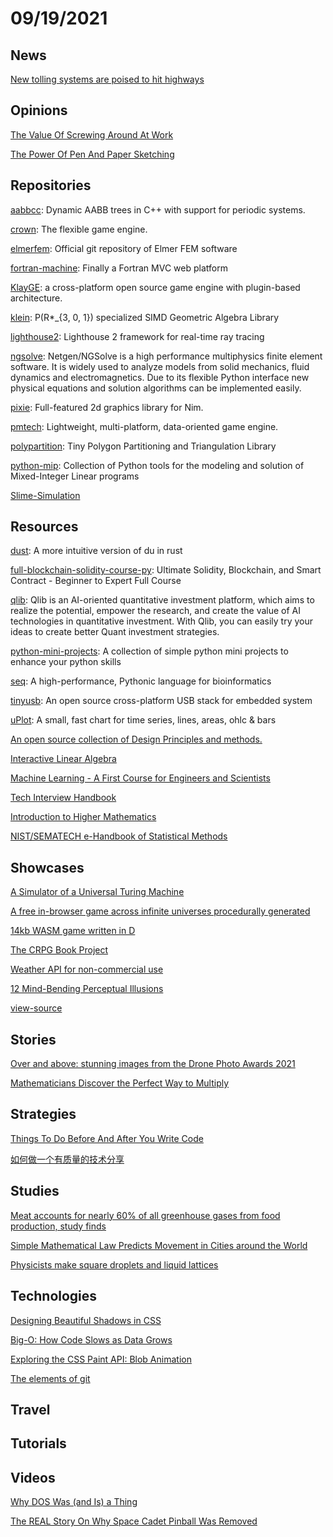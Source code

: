# 09/19/2021

## News
[New tolling systems are poised to hit highways](https://www.axios.com/road-user-fees-vehicle-mileage-tax-03421b13-7d66-4565-adf4-158960e9eaa5.html)

## Opinions
[The Value Of Screwing Around At Work](https://madned.substack.com/p/the-value-of-screwing-around-at-work)

[The Power Of Pen And Paper Sketching](https://www.smashingmagazine.com/2021/09/power-pen-paper-sketching/)

## Repositories
[aabbcc](https://github.com/lohedges/aabbcc): Dynamic AABB trees in C++ with support for periodic systems.

[crown](https://github.com/crownengine/crown): The flexible game engine.

[elmerfem](https://github.com/ElmerCSC/elmerfem): Official git repository of Elmer FEM software

[fortran-machine](https://github.com/mapmeld/fortran-machine): Finally a Fortran MVC web platform

[KlayGE](https://github.com/gongminmin/KlayGE): a cross-platform open source game engine with plugin-based architecture.

[klein](https://github.com/jeremyong/klein): P(R*_{3, 0, 1}) specialized SIMD Geometric Algebra Library

[lighthouse2](https://github.com/jbikker/lighthouse2): Lighthouse 2 framework for real-time ray tracing

[ngsolve](https://github.com/NGSolve/ngsolve): Netgen/NGSolve is a high performance multiphysics finite element software. It is widely used to analyze models from solid mechanics, fluid dynamics and electromagnetics. Due to its flexible Python interface new physical equations and solution algorithms can be implemented easily.

[pixie](https://github.com/treeform/pixie): Full-featured 2d graphics library for Nim.

[pmtech](https://github.com/polymonster/pmtech): Lightweight, multi-platform, data-oriented game engine.

[polypartition](https://github.com/ivanfratric/polypartition): Tiny Polygon Partitioning and Triangulation Library

[python-mip](https://github.com/coin-or/python-mip): Collection of Python tools for the modeling and solution of Mixed-Integer Linear programs

[Slime-Simulation](https://github.com/SebLague/Slime-Simulation)

## Resources
[dust](https://github.com/bootandy/dust): A more intuitive version of du in rust

[full-blockchain-solidity-course-py](https://github.com/smartcontractkit/full-blockchain-solidity-course-py): Ultimate Solidity, Blockchain, and Smart Contract - Beginner to Expert Full Course

[qlib](https://github.com/microsoft/qlib): Qlib is an AI-oriented quantitative investment platform, which aims to realize the potential, empower the research, and create the value of AI technologies in quantitative investment. With Qlib, you can easily try your ideas to create better Quant investment strategies.

[python-mini-projects](https://github.com/Python-World/python-mini-projects): A collection of simple python mini projects to enhance your python skills

[seq](https://github.com/seq-lang/seq): A high-performance, Pythonic language for bioinformatics

[tinyusb](https://github.com/hathach/tinyusb): An open source cross-platform USB stack for embedded system

[uPlot](https://github.com/leeoniya/uPlot): A small, fast chart for time series, lines, areas, ohlc & bars

[An open source collection of Design Principles and methods.](https://principles.design/)

[Interactive Linear Algebra](http://textbooks.math.gatech.edu/ila/index.html)

[Machine Learning - A First Course for Engineers and Scientists](http://smlbook.org/)

[Tech Interview Handbook](https://techinterviewhandbook.org/)

[Introduction to Higher Mathematics](https://www.whitman.edu/mathematics/higher_math_online/)

[NIST/SEMATECH e-Handbook of Statistical Methods](https://www.itl.nist.gov/div898/handbook/index.htm)

## Showcases
[A Simulator of a Universal Turing Machine](https://www.codeproject.com/Articles/1179819/A-Simulator-of-a-Universal-Turing-Machine)

[A free in-browser game across infinite universes procedurally generated](https://across-multiverse.com/)

[14kb WASM game written in D](https://skoppe.github.io/spasm/examples/underrun/)

[The CRPG Book Project](https://crpgbook.wordpress.com/)

[Weather API for non-commercial use](https://open-meteo.com/en/docs)

[12 Mind-Bending Perceptual Illusions](https://nautil.us/blog/12-mind_bending-perceptual-illusions)

[view-source](https://neatnik.net/view-source/)

## Stories
[Over and above: stunning images from the Drone Photo Awards 2021](https://www.theguardian.com/artanddesign/gallery/2021/sep/10/over-and-above-drone-photo-awards-2021)

[Mathematicians Discover the Perfect Way to Multiply](https://www.wired.com/story/mathematicians-discover-the-perfect-way-to-multiply/)

## Strategies
[Things To Do Before And After You Write Code](https://somehowmanage.com/2021/09/05/things-to-do-before-and-after-you-write-code/)

[如何做一个有质量的技术分享](https://coolshell.cn/articles/21589.html)

## Studies
[Meat accounts for nearly 60% of all greenhouse gases from food production, study finds](https://www.theguardian.com/environment/2021/sep/13/meat-greenhouses-gases-food-production-study)

[Simple Mathematical Law Predicts Movement in Cities around the World](https://www.scientificamerican.com/article/simple-mathematical-law-predicts-movement-in-cities-around-the-world/#)

[Physicists make square droplets and liquid lattices](https://phys.org/news/2021-09-physicists-square-droplets-liquid-lattices.html)

## Technologies
[Designing Beautiful Shadows in CSS](https://www.joshwcomeau.com/css/designing-shadows/)

[Big-O: How Code Slows as Data Grows](https://nedbatchelder.com/text/bigo.html)

[Exploring the CSS Paint API: Blob Animation](https://css-tricks.com/exploring-the-css-paint-api-blob-animation/)

[The elements of git](https://cuddly-octo-palm-tree.com/posts/2021-09-19-git-elements/)

## Travel

## Tutorials

## Videos
[Why DOS Was (and Is) a Thing](https://www.youtube.com/watch?v=3E5Hog5OnIM)

[The REAL Story On Why Space Cadet Pinball Was Removed](https://www.youtube.com/watch?v=3EPTfOTC4Jw)
